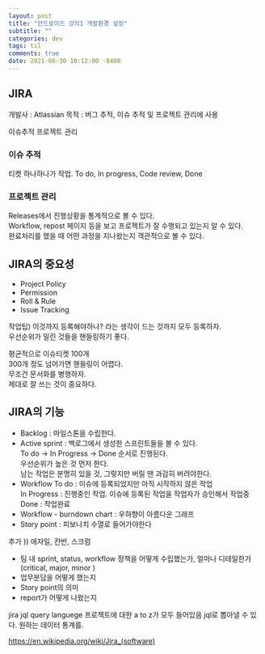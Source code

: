 ```yaml
---
layout: post
title: "안드로이드 강의1 개발환경 설정"
subtitle: ""
categories: dev
tags: til
comments: true
date: 2021-06-30 10:12:00 -0400
---
```


## JIRA
개발사 : Atlassian 
목적 : 버그 추적, 이슈 추적 및 프로젝트 관리에 사용

이슈추적
프로젝트 관리


### 이슈 추적
티켓 하나하나가 작업.
To do, In progress, Code review, Done  

### 프로젝트 관리
Releases에서 진행상황을 통계적으로 볼 수 있다.  
Workflow, repost 페이지 등을 보고 프로젝트가 잘 수행되고 있는지 알 수 있다.  
완료처리를 했을 때 어떤 과정을 지나왔는지 객관적으로 볼 수 있다.  


## JIRA의 중요성
- Project Policy 
- Permission
- Roll & Rule 
- Issue Tracking

작업팁)
이것까지 등록해야하나? 라는 생각이 드는 것까지 모두 등록하자.  
우선순위가 밀린 것들을 핸들링하기 좋다.  

평균적으로 이슈티켓 100개  
300개 정도 넘어가면 핸들링이 어렵다.  
무조건 문서화를 병행하자.  
제대로 잘 쓰는 것이 중요하다.  


## JIRA의 기능  
- Backlog : 마일스톤을 수립한다. 
- Active sprint : 백로그에서 생성한 스프린트들을 볼 수 있다.  
  To do -> In Progress -> Done 순서로 진행된다.  
  우선순위가 높은 것 먼저 한다.  
  남는 작업은 분명히 있을 것, 그렇지만 버릴 땐 과감히 버려야한다.  
- Workflow 
  To do : 이슈에 등록되었지만 아직 시작하지 않은 작업  
  In Progress : 진행중인 작업. 이슈에 등록된 작업을 작업자가 승인해서 작업중  
  Done : 작업완료  
- Workflow - burndown chart : 우하향이 아름다운 그래프  
- Story point : 피보나치 수열로 들어가야한다

추가 )) 애자일, 칸반, 스크럼

- 팀 내 sprint, status, workflow 정책을 어떻게 수립했는가, 얼마나 디테일한가  (critical, major, minor )
- 업무분담을 어떻게 했는지
- Story point의 의미
- report가 어떻게 나왔는지  

jira jql query languege 프로젝트에 대한 a to z가 모두 들어있음 jql로 뽑아낼 수 있다. 원하는 데이터 통계를. 

https://en.wikipedia.org/wiki/Jira_(software)